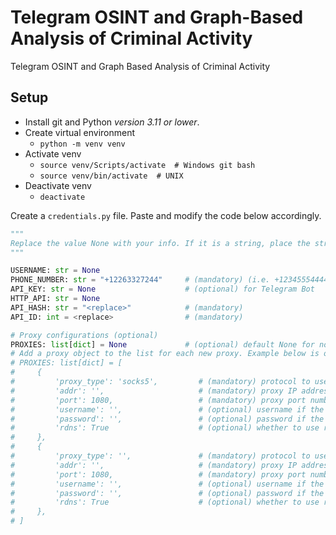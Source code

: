 # Telegram OSINT and Graph-Based Analysis of Criminal Activity
Telegram OSINT and Graph Based Analysis of Criminal Activity


## Setup
<!-- In command prompt
```powershell
# Create virtual environment
python -m venv venv
# Enter the virtual environment
.\venv\Scripts\activate
# Close the virtual environment
deactivate
```
Troubleshooting

In Powershell
```powershell
Get-ExecutionPolicy
# If "Restricted"
Set-ExecutionPolicy RemoteSigned
# Run the activate script again
``` -->
- Install git and Python *version 3.11 or lower*.
- Create virtual environment
    - `python -m venv venv`
- Activate venv
    - `source venv/Scripts/activate  # Windows git bash`
    - `source venv/bin/activate  # UNIX` 
- Deactivate venv
    - `deactivate`


Create a `credentials.py` file. Paste and modify the code below accordingly.
```py
"""
Replace the value None with your info. If it is a string, place the string in double-quotes ""
"""

USERNAME: str = None
PHONE_NUMBER: str = "+12263327244"     # (mandatory) (i.e. +12345554444)
API_KEY: str = None                    # (optional) for Telegram Bot
HTTP_API: str = None
API_HASH: str = "<replace>"            # (mandatory)
API_ID: int = <replace>                # (mandatory)

# Proxy configurations (optional)
PROXIES: list[dict] = None             # (optional) default None for no proxy
# Add a proxy object to the list for each new proxy. Example below is of two proxies
# PROXIES: list[dict] = [
#     {
#         'proxy_type': 'socks5',         # (mandatory) protocol to use (i.e.: socks5)
#         'addr': '',                     # (mandatory) proxy IP address (i.e.: 123.123.123.123)
#         'port': 1080,                   # (mandatory) proxy port number (i.e.: 1080)
#         'username': '',                 # (optional) username if the proxy requires auth
#         'password': '',                 # (optional) password if the proxy requires auth
#         'rdns': True                    # (optional) whether to use remote or local resolve, default remote
#     },
#     {
#         'proxy_type': '',               # (mandatory) protocol to use (see above)
#         'addr': '',                     # (mandatory) proxy IP address
#         'port': 1080,                   # (mandatory) proxy port number
#         'username': '',                 # (optional) username if the proxy requires auth
#         'password': '',                 # (optional) password if the proxy requires auth
#         'rdns': True                    # (optional) whether to use remote or local resolve, default remote
#     },
# ]

```